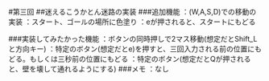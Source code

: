 #第三回
##迷えるこうかとん迷路の実装
###追加機能
    ：(W,A,S,D)での移動の実装
    ：スタート、ゴールの場所に色塗り
    ：eが押されると、スタートにもどる

###実装してみたかった機能
    ：ボタンの同時押しで2マス移動(想定だとShift_Lと方向キー)
    ：特定のボタン(想定だとe)を押すと、三回入力される前の位置にもどる。もしくは三秒前の位置にもどる
    ：特定のボタン(想定だとQが押されると、壁を壊して通れるようにする)
###メモ
    ：なし
